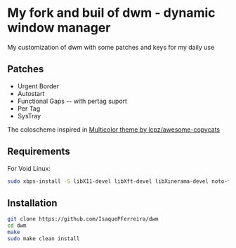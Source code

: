 # My fork and buil of dwm - dynamic window manager
My customization of dwm with some patches and keys for my
daily use

Patches
---
- Urgent Border
- Autostart
- Functional Gaps -- with pertag suport
- Per Tag
- SysTray

The coloscheme inspired in [Multicolor theme by lcpz/awesome-copycats](https://github.com/lcpz/awesome-copycats)

Requirements
---
For Void Linux:
```sh
sudo xbps-install -S libX11-devel libXft-devel libXinerama-devel noto-fonts-ttf noto-fonts-ttf-extra font-hack-ttf
```

Installation
---
```sh
git clone https://github.com/IsaquePFerreira/dwm
cd dwm
make
sudo make clean install
```
